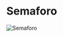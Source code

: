 # Semaforo
 
 <Span>
 
![Semaforo](https://user-images.githubusercontent.com/113545994/227204617-1ed19d3a-5e64-438e-8950-9bb636926efa.png)

</Span>
